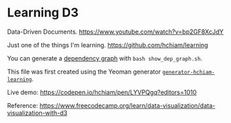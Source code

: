 # Learning D3

Data-Driven Documents. <https://www.youtube.com/watch?v=bp2GF8XcJdY>

Just one of the things I'm learning. <https://github.com/hchiam/learning>

You can generate a [dependency graph](https://github.com/hchiam/learning-dependency-cruiser) with `bash show_dep_graph.sh`.

This file was first created using the Yeoman generator [`generator-hchiam-learning`](https://www.npmjs.com/package/generator-hchiam-learning).

Live demo: <https://codepen.io/hchiam/pen/LYVPQgq?editors=1010>

Reference: <https://www.freecodecamp.org/learn/data-visualization/data-visualization-with-d3>
